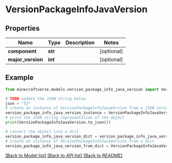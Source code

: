 # VersionPackageInfoJavaVersion


## Properties

Name | Type | Description | Notes
------------ | ------------- | ------------- | -------------
**component** | **str** |  | [optional] 
**major_version** | **int** |  | [optional] 

## Example

```python
from minecraftverse.models.version_package_info_java_version import VersionPackageInfoJavaVersion

# TODO update the JSON string below
json = "{}"
# create an instance of VersionPackageInfoJavaVersion from a JSON string
version_package_info_java_version_instance = VersionPackageInfoJavaVersion.from_json(json)
# print the JSON string representation of the object
print(VersionPackageInfoJavaVersion.to_json())

# convert the object into a dict
version_package_info_java_version_dict = version_package_info_java_version_instance.to_dict()
# create an instance of VersionPackageInfoJavaVersion from a dict
version_package_info_java_version_from_dict = VersionPackageInfoJavaVersion.from_dict(version_package_info_java_version_dict)
```
[[Back to Model list]](../README.md#documentation-for-models) [[Back to API list]](../README.md#documentation-for-api-endpoints) [[Back to README]](../README.md)


